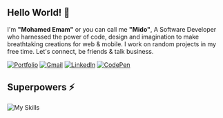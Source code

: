 ## Hello World! 👋
I'm **"Mohamed Emam"** or you can call me **"Mido"**, A Software Developer who harnessed the power of code, design and imagination to make breathtaking creations for web & mobile. I work on random projects in my free time. Let's connect, be friends & talk business.

[![Portfolio](https://img.shields.io/badge/Portfolio-purple?style=for-the-badge&logo=mastodon&logoColor=white)](https://www.codedmohamed.com)
[![Gmail](https://img.shields.io/badge/Gmail-red?style=for-the-badge&logo=gmail&logoColor=white)](mailto:codedmohamed@gmail.com)
[![LinkedIn](https://img.shields.io/badge/LinkedIn-blue?style=for-the-badge&logo=linkedin&logoColor=white)](https://www.linkedin.com/in/codedmohamed)
[![CodePen](https://img.shields.io/badge/CodePen-black?style=for-the-badge&logo=codepen&logoColor=white)](https://codepen.io/codedmohamed)

## Superpowers ⚡
![My Skills](https://skillicons.dev/icons?i=html,css,js,ts,react,figma)
